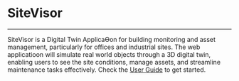 # SiteVisor

---

SiteVisor is a Digital Twin ApplicaƟon for building monitoring and asset management, particularly for offices and industrial sites. The web applicatioon will simulate real world objects through a 3D digital twin, enabling users to see the site conditions, manage assets, and streamline maintenance tasks effectively.
Check the [User Guide] to get started.

[User Guide]: user-guide/README.md